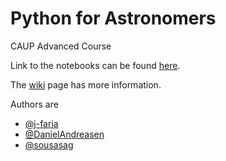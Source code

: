 Python for Astronomers
======================

CAUP Advanced Course

Link to the notebooks can be found [here](http://nbviewer.ipython.org/github/j-faria/python-for-astronomers/tree/master/notebooks/).

The [wiki](https://github.com/j-faria/python-for-astronomers/wiki) page has more information.

Authors are
   - [@j-faria](https://github.com/j-faria)
   - [@DanielAndreasen](https://github.com/DanielAndreasen)
   - [@sousasag](https://github.com/sousasag)
